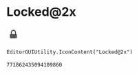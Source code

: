 # Locked@2x
![](/img/Locked@2x.png)

``` CSharp
EditorGUIUtility.IconContent("Locked@2x")
```
```
771862435094109860
```
